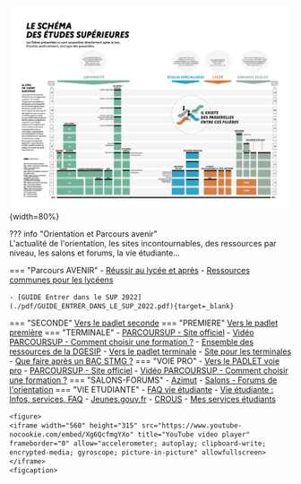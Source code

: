 
 
   
  ![Schéma des études supérieures](./images/Schema-des-etudes-superieures-2020-2021.png "info-bulle"){width=80%}
  
??? info "Orientation et Parcours avenir"  
    L'actualité de l'orientation, les sites incontournables, des ressources par niveau, les salons et forums, la vie étudiante...
    
=== "Parcours AVENIR"
    - [Réussir au lycée et après](https://www.education.gouv.fr/reussir-au-lycee/2021-2022-bien-preparer-son-bac-et-son-entree-dans-le-superieur-326326)
    - [Ressources communes pour les lycéens](https://padlet.com/cdinddmporsmeur/ORI_2020)
    
    - [GUIDE Entrer dans le SUP 2022](./pdf/GUIDE_ENTRER_DANS_LE_SUP_2022.pdf){target=_blank}
=== "SECONDE"
    [Vers le padlet seconde](https://padlet.com/cdinddmporsmeur/orientation_seconde_2020)
=== "PREMIERE"
    [Vers le padlet première](https://padlet.com/cdinddmporsmeur/orientation_premiere_2020)
=== "TERMINALE"
    - [PARCOURSUP - Site officiel](https://www.parcoursup.fr/index.php?desc=) 
    - [Vidéo PARCOURSUP - Comment choisir une formation ?](https://youtu.be/WJzf3wRqcWo)
    - [Ensemble des ressources de la DGESIP](https://services.dgesip.fr/T454/S743/ressources)
    - [Vers le padlet terminale](https://padlet.com/cdinddmporsmeur/orientation_terminale_2020)
    - [Site pour les terminales](https://ericecmorlaix.github.io/TG_VDC_AP/)
    - [Que faire après un BAC STMG ?](https://padlet.com/cdinddmporsmeur/post_bac_STMG)
=== "VOIE PRO"
    - [Vers le PADLET voie pro](https://padlet.com/cdinddmporsmeur/LP_2020)
    - [PARCOURSUP - Site officiel](https://www.parcoursup.fr/index.php?desc=)
    - [Vidéo PARCOURSUP - Comment choisir une formation ?](https://youtu.be/WJzf3wRqcWo)
=== "SALONS-FORUMS"
    - [Azimut](https://www.salon-azimut.com/)
    - [Salons - Forums de l'orientation](https://www.onisep.fr/Cap-vers-l-emploi/Recherche-d-emploi/Les-salons-de-recrutement)
=== "VIE ETUDIANTE"
    - [FAQ vie étudiante](https://www.etudiant.gouv.fr/fr/rentree2021)
    - [Vie étudiante : Infos, services, FAQ](https://www.etudiant.gouv.fr/fr)
    - [Jeunes.gouv.fr](https://jeunes.gouv.fr/)
    - [CROUS](https://trouverunlogement.lescrous.fr/)
    - [Mes services étudiants](https://www.messervices.etudiant.gouv.fr/envole/)
        
    
    
    <figure> 
	<iframe width="560" height="315" src="https://www.youtube-nocookie.com/embed/Xg6QcfmgYXo" title="YouTube video player" frameborder="0" allow="accelerometer; autoplay; clipboard-write; encrypted-media; gyroscope; picture-in-picture" allowfullscreen></iframe>
	<figcaption>
	  
   </figure>


    
	
	


